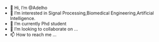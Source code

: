 - 👋 Hi, I’m @Adelho
- 👀 I’m interested in Signal Processing,Biomedical Engineering,Artificial Intelligence.
- 🌱 I’m currently Phd student
- 💞️ I’m looking to collaborate on ...
- 📫 How to reach me ...

<!---
Adelho/Adelho is a ✨ special ✨ repository because its `README.md` (this file) appears on your GitHub profile.
You can click the Preview link to take a look at your changes.
--->

